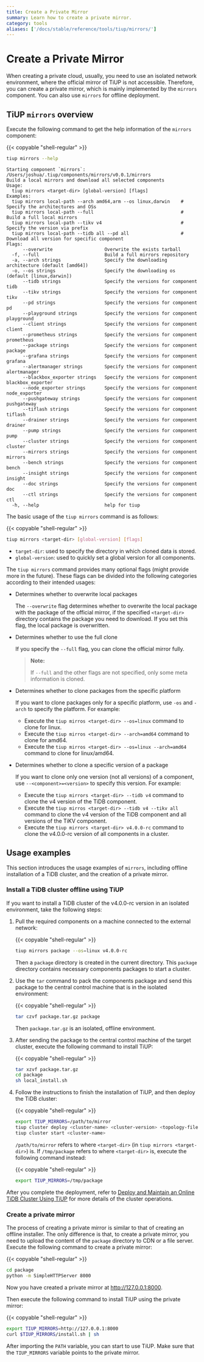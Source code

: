 ```yaml
---
title: Create a Private Mirror
summary: Learn how to create a private mirror.
category: tools
aliases: ['/docs/stable/reference/tools/tiup/mirrors/']
---
```


# Create a Private Mirror

When creating a private cloud, usually, you need to use an isolated network environment, where the official mirror of TiUP is not accessible. Therefore, you can create a private mirror, which is mainly implemented by the `mirrors` component. You can also use `mirrors` for offline deployment.

## TiUP `mirrors` overview

Execute the following command to get the help information of the `mirrors` component:

{{< copyable "shell-regular" >}}

```bash
tiup mirrors --help
```

```
Starting component `mirrors`: /Users/joshua/.tiup/components/mirrors/v0.0.1/mirrors
Build a local mirrors and download all selected components
Usage:
  tiup mirrors <target-dir> [global-version] [flags]
Examples:
  tiup mirrors local-path --arch amd64,arm --os linux,darwin    # Specify the architectures and OSs
  tiup mirrors local-path --full                                # Build a full local mirrors
  tiup mirrors local-path --tikv v4                             # Specify the version via prefix
  tiup mirrors local-path --tidb all --pd all                   # Download all version for specific component
Flags:
      --overwrite                   Overwrite the exists tarball
  -f, --full                        Build a full mirrors repository
  -a, --arch strings                Specify the downloading architecture (default [amd64])
  -o, --os strings                  Specify the downloading os (default [linux,darwin])
      --tidb strings                Specify the versions for component tidb
      --tikv strings                Specify the versions for component tikv
      --pd strings                  Specify the versions for component pd
      --playground strings          Specify the versions for component playground
      --client strings              Specify the versions for component client
      --prometheus strings          Specify the versions for component prometheus
      --package strings             Specify the versions for component package
      --grafana strings             Specify the versions for component grafana
      --alertmanager strings        Specify the versions for component alertmanager
      --blackbox_exporter strings   Specify the versions for component blackbox_exporter
      --node_exporter strings       Specify the versions for component node_exporter
      --pushgateway strings         Specify the versions for component pushgateway
      --tiflash strings             Specify the versions for component tiflash
      --drainer strings             Specify the versions for component drainer
      --pump strings                Specify the versions for component pump
      --cluster strings             Specify the versions for component cluster
      --mirrors strings             Specify the versions for component mirrors
      --bench strings               Specify the versions for component bench
      --insight strings             Specify the versions for component insight
      --doc strings                 Specify the versions for component doc
      --ctl strings                 Specify the versions for component ctl
  -h, --help                        help for tiup
```

The basic usage of the `tiup mirrors` command is as follows:

{{< copyable "shell-regular" >}}

```bash
tiup mirrors <target-dir> [global-version] [flags]
```

- `target-dir`: used to specify the directory in which cloned data is stored.
- `global-version`: used to quickly set a global version for all components.

The `tiup mirrors` command provides many optional flags (might provide more in the future). These flags can be divided into the following categories according to their intended usages:

- Determines whether to overwrite local packages

    The `--overwrite` flag determines whether to overwrite the local package with the package of the official mirror, if the specified `<target-dir>` directory contains the package you need to download. If you set this flag, the local package is overwritten.

- Determines whether to use the full clone

    If you specify the `--full` flag, you can clone the official mirror fully.

    > **Note:**
    >
    > If `--full` and the other flags are not specified, only some meta information is cloned.

- Determines whether to clone packages from the specific platform

    If you want to clone packages only for a specific platform, use `-os` and `-arch` to specify the platform. For example:

    - Execute the `tiup mirros <target-dir> --os=linux` command to clone for linux.
    - Execute the `tiup mirros <target-dir> --arch=amd64` command to clone for amd64.
    - Execute the `tiup mirros <target-dir> --os=linux --arch=amd64` command to clone for linux/amd64.

- Determines whether to clone a specific version of a package

    If you want to clone only one version (not all versions) of a component, use `--<component>=<version>` to specify this version. For example:

    - Execute the `tiup mirrors <target-dir> --tidb v4` command to clone the v4 version of the TiDB component.
    - Execute the `tiup mirros <target-dir> --tidb v4 --tikv all` command to clone the v4 version of the TiDB component and all versions of the TiKV component.
    - Execute the `tiup mirrors <target-dir> v4.0.0-rc` command to clone the v4.0.0-rc version of all components in a cluster.

## Usage examples

This section introduces the usage examples of `mirrors`, including offline installation of a TiDB cluster, and the creation of a private mirror.

### Install a TiDB cluster offline using TiUP

If you want to install a TiDB cluster of the v4.0.0-rc version in an isolated environment, take the following steps:

1. Pull the required components on a machine connected to the external network:

    {{< copyable "shell-regular" >}}

    ```bash
    tiup mirrors package --os=linux v4.0.0-rc
    ```

    Then a `package` directory is created in the current directory. This `package` directory contains necessary components packages to start a cluster.

2. Use the `tar` command to pack the components package and send this package to the central control machine that is in the isolated environment:

    {{< copyable "shell-regular" >}}

    ```bash
    tar czvf package.tar.gz package
    ```

    Then `package.tar.gz` is an isolated, offline environment.

3. After sending the package to the central control machine of the target cluster, execute the following command to install TiUP:

    {{< copyable "shell-regular" >}}

    ```bash
    tar xzvf package.tar.gz
    cd package
    sh local_install.sh
    ```

4. Follow the instructions to finish the installation of TiUP, and then deploy the TiDB cluster:

    {{< copyable "shell-regular" >}}

    ```bash
    export TIUP_MIRRORS=/path/to/mirror
    tiup cluster deploy <cluster-name> <cluster-version> <topology-file>
    tiup cluster start <cluster-name>
    ```

    `/path/to/mirror` refers to where `<target-dir>` (in `tiup mirrors <target-dir>`) is. If `/tmp/package` refers to where `<target-dir>` is, execute the following command instead:

    {{< copyable "shell-regular" >}}

    ```bash
    export TIUP_MIRRORS=/tmp/package
    ```

After you complete the deployment, refer to [Deploy and Maintain an Online TiDB Cluster Using TiUP](/tiup/tiup-cluster.md) for more details of the cluster operations.

### Create a private mirror

The process of creating a private mirror is similar to that of creating an offline installer. The only difference is that, to create a private mirror, you need to upload the content of the `package` directory to CDN or a file server. Execute the following command to create a private mirror:

{{< copyable "shell-regular" >}}

```bash
cd package
python -m SimpleHTTPServer 8000
```

Now you have created a private mirror at <http://127.0.0.1:8000>.

Then execute the following command to install TiUP using the private mirror:

{{< copyable "shell-regular" >}}

```bash
export TIUP_MIRRORS=http://127.0.0.1:8000
curl $TIUP_MIRRORS/install.sh | sh
```

After importing the `PATH` variable, you can start to use TiUP. Make sure that the `TIUP_MIRRORS` variable points to the private mirror.
